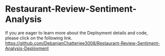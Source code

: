 # Restaurant-Review-Sentiment-Analysis

If you are eager to learn more about the Deployment details and code, please click on the following link.
https://github.com/DebanjanChatterjee3008/Restaurant-Review-Sentiment-Analysis-Deployment
